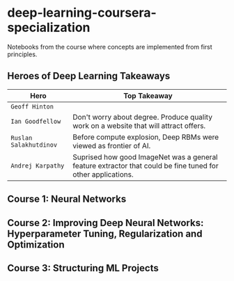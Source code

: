 # deep-learning-coursera-specialization
Notebooks from the course where concepts are implemented from first principles. 

## Heroes of Deep Learning Takeaways

| Hero | Top Takeaway |
| --- | --- |
| `Geoff Hinton` |  |
| `Ian Goodfellow` | Don't worry about degree. Produce quality work on a website that will attract offers.  |
| `Ruslan Salakhutdinov` | Before compute explosion, Deep RBMs were viewed as frontier of AI.  |
| `Andrej Karpathy` | Suprised how good ImageNet was a general feature extractor that could be fine tuned for other applications.   |


## Course 1: Neural Networks

## Course 2: Improving Deep Neural Networks: Hyperparameter Tuning, Regularization and Optimization

## Course 3: Structuring ML Projects

